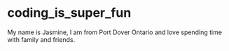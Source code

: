 # coding_is_super_fun
My name is Jasmine, I am from Port Dover Ontario and love spending time with family and friends.
